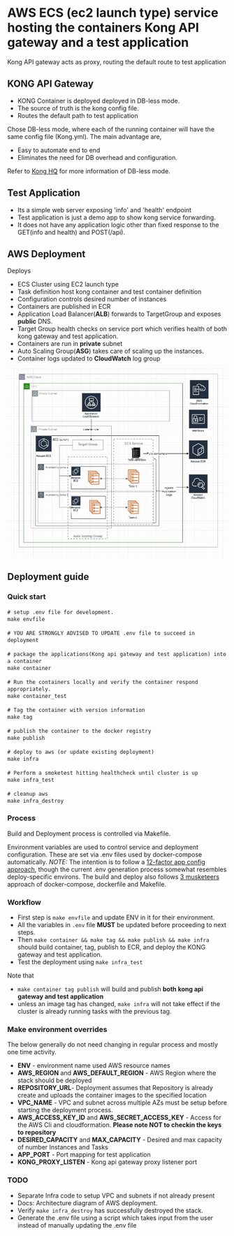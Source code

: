 # AWS ECS (ec2 launch type) service hosting the containers Kong API gateway and a test application

Kong API gateway acts as proxy, routing the default route to test application

## KONG API Gateway

- KONG Container is deployed deployed in DB-less mode.
- The source of truth is the kong config file.
- Routes the default path to test application

Chose DB-less mode, where each of the running container will have the same config file (Kong.yml). The main advantage are,

- Easy to automate end to end
- Eliminates the need for DB overhead and configuration.

Refer to [Kong HQ](https://konghq.com/blog/kong-1-1-released/) for more information of DB-less mode.

## Test Application

- Its a simple web server exposing 'info' and 'health' endpoint
- Test application is just a demo app to show kong service forwarding.
- It does not have any application logic other than fixed response to the GET(info and health) and POST(/api).

## AWS Deployment

Deploys
- ECS Cluster using EC2 launch type
- Task definition host kong container and test container definition
- Configuration controls desired number of instances
- Containers are published in ECR
- Application Load Balancer(**ALB**) forwards to TargetGroup and exposes **public** DNS.
- Target Group health checks on service port which verifies health of both kong gateway and test application.
- Containers are run in **private** subnet
- Auto Scaling Group(**ASG**) takes care of scaling up the instances. 
- Container logs updated to **CloudWatch** log group

![Architecture](https://github.com/kulkarni-1983/kong-proxy-app/blob/master/docs/Arch_diagram.JPG)

## Deployment guide

 ### Quick start

 ```
# setup .env file for development.
make envfile

# YOU ARE STRONGLY ADVISED TO UPDATE .env file to succeed in deployment

# package the applications(Kong api gateway and test application) into a container 
make container

# Run the containers locally and verify the container respond appropriately.
make container_test

# Tag the container with version information
make tag

# publish the container to the docker registry
make publish

# deploy to aws (or update existing deployment)
make infra

# Perform a smoketest hitting healthcheck until cluster is up
make infra_test

# cleanup aws
make infra_destroy
```

### Process

Build and Deployment process is controlled via Makefile.

Environment variables are used to control service and deployment configuration. These are set via .env files used by docker-compose automatically.
*NOTE:* The intention is to follow a [12-factor app config approach](https://12factor.net/config), though the current .env generation process somewhat resembles deploy-specific environs. 
The build and deploy also follows [3 musketeers](https://amaysim.engineering/the-3-musketeers-how-make-docker-and-compose-enable-us-to-release-many-times-a-day-e92ca816ef17) approach of docker-compose, dockerfile and Makefile.

### Workflow
 - First step is `make envfile` and update ENV in it for their environment.
 - All the variables in `.env` file **MUST** be updated before proceeding to next steps. 
 - Then `make container && make tag && make publish && make infra` should build container, tag, publish to ECR, and deploy the KONG gateway and test application.
 - Test the deployment using `make infra_test` 
 
Note that 
- `make container tag publish` will build and publish **both kong api gateway and test application**
- unless an image tag has changed, `make infra` will not take effect if the cluster is already running tasks with the previous tag.

### Make environment overrides
The below generally do not need changing in regular process and mostly one time activity.
 - **ENV** - environment name used AWS resource names
 - **AWS_REGION** and **AWS_DEFAULT_REGION** - AWS Region where the stack should be deployed
 - **REPOSITORY_URL**- Deployment assumes that Repository is already create and uploads the container images to the specified location
 - **VPC_NAME** - VPC and subnet across multiple AZs must be setup before starting the deployment process. 
 - **AWS_ACCESS_KEY_ID** and **AWS_SECRET_ACCESS_KEY** - Access for the AWS Cli and cloudformation. **Please note NOT to checkin the keys to repository**
 - **DESIRED_CAPACITY** and **MAX_CAPACITY** - Desired and max capacity of number Instances and Tasks
 - **APP_PORT** - Port mapping for test application
 - **KONG_PROXY_LISTEN** - Kong api gateway proxy listener port

### TODO

- Separate Infra code to setup VPC and subnets if not already present
- Docs: Architecture diagram of AWS deployment.
- Verify `make infra_destroy` has successfully destroyed the stack.
- Generate the .env file using a script which takes input from the user instead of manually updating the .env file
